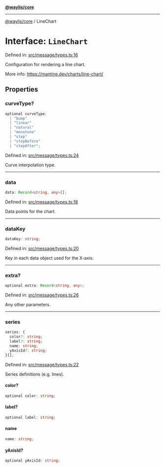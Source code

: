 [**@waylis/core**](../index.md)

***

[@waylis/core](../index.md) / LineChart

# Interface: `LineChart`

Defined in: [src/message/types.ts:16](https://github.com/waylis/core/blob/ec4e52cc907d26692651cc5868e974b2792624f2/src/message/types.ts#L16)

Configuration for rendering a line chart.

More info: https://mantine.dev/charts/line-chart/

## Properties

### curveType?

```ts
optional curveType: 
  | "bump"
  | "linear"
  | "natural"
  | "monotone"
  | "step"
  | "stepBefore"
  | "stepAfter";
```

Defined in: [src/message/types.ts:24](https://github.com/waylis/core/blob/ec4e52cc907d26692651cc5868e974b2792624f2/src/message/types.ts#L24)

Curve interpolation type.

***

### data

```ts
data: Record<string, any>[];
```

Defined in: [src/message/types.ts:18](https://github.com/waylis/core/blob/ec4e52cc907d26692651cc5868e974b2792624f2/src/message/types.ts#L18)

Data points for the chart.

***

### dataKey

```ts
dataKey: string;
```

Defined in: [src/message/types.ts:20](https://github.com/waylis/core/blob/ec4e52cc907d26692651cc5868e974b2792624f2/src/message/types.ts#L20)

Key in each data object used for the X-axis.

***

### extra?

```ts
optional extra: Record<string, any>;
```

Defined in: [src/message/types.ts:26](https://github.com/waylis/core/blob/ec4e52cc907d26692651cc5868e974b2792624f2/src/message/types.ts#L26)

Any other parameters.

***

### series

```ts
series: {
  color?: string;
  label?: string;
  name: string;
  yAxisId?: string;
}[];
```

Defined in: [src/message/types.ts:22](https://github.com/waylis/core/blob/ec4e52cc907d26692651cc5868e974b2792624f2/src/message/types.ts#L22)

Series definitions (e.g. lines).

#### color?

```ts
optional color: string;
```

#### label?

```ts
optional label: string;
```

#### name

```ts
name: string;
```

#### yAxisId?

```ts
optional yAxisId: string;
```
